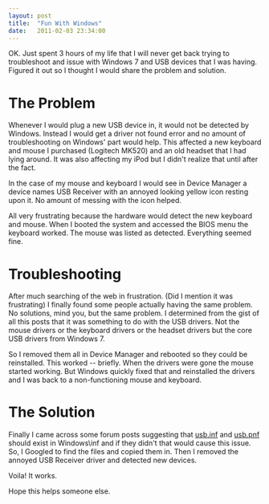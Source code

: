 ```yaml
---
layout: post
title:  "Fun With Windows"
date:   2011-02-03 23:34:00
---
```


OK. Just spent 3 hours of my life that I will never get back trying to
troubleshoot and issue with Windows 7 and USB devices that I was having.
Figured it out so I thought I would share the problem and solution.

# The Problem

Whenever I would plug a new USB device in, it would not be detected by Windows.
Instead I would get a driver not found error and no amount of troubleshooting
on Windows' part would help. This affected a new keyboard and mouse I purchased
(Logitech MK520) and an old headset that I had lying around. It was also
affecting my iPod but I didn't realize that until after the fact.

In the case of my mouse and keyboard I would see in Device Manager a device
names USB Receiver with an annoyed looking yellow icon resting upon it. No
amount of messing with the icon helped.

All very frustrating because the hardware would detect the new keyboard and
mouse. When I booted the system and accessed the BIOS menu the keyboard worked.
The mouse was listed as detected. Everything seemed fine.

# Troubleshooting

After much searching of the web in frustration. (Did I mention it was
frustrating) I finally found some people actually having the same problem. No
solutions, mind you, but the same problem. I determined from the gist of all
this posts that it was something to do with the USB drivers. Not the mouse
drivers or the keyboard drivers or the headset drivers but the core USB drivers
from Windows 7.

So I removed them all in Device Manager and rebooted so they could be
reinstalled. This worked -- briefly. When the drivers were gone the mouse
started working. But Windows quickly fixed that and reinstalled the drivers and
I was back to a non-functioning mouse and keyboard.

# The Solution

Finally I came across some forum posts suggesting that
[usb.inf](http://files.guyroyse.com/usb/usb.inf) and
[usb.pnf](http://files.guyroyse.com/usb/usb.pnf) should exist in Windows\inf
and if they didn't that would cause this issue. So, I Googled to find the files
and copied them in. Then I removed the annoyed USB Receiver driver and detected
new devices.

Voila! It works.

Hope this helps someone else.
